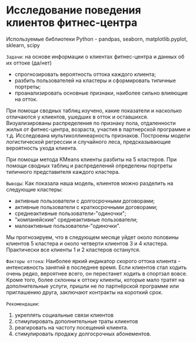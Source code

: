 # Исследование поведения клиентов фитнес-центра

Используемые библиотеки Python - pandpas, seaborn, matplotlib.pyplot, sklearn, scipy

`Задачи`: на основе информации о клиентах фитнес-центра и данных об их оттоке (да/нет)
- спрогнозировать вероятность оттока каждого клиента;
- разбить пользователей на кластеры и сформировать типичные портреты;
- проанализировать основные признаки, наиболее сильно влияющие на отток.

При помощи сводных таблиц изучено, какие показатели и насколько отличаются у клиентов, ушедших в отток и оставшихся. Визуализированы распределения по признаку пола, отдаленности жилья от фитнес-центра, возраста, участия в партнерской программе и т.д. Исследована мультиколлинеарность признаков. Построены модели логистической регрессии и случайного леса, предсказывающие вероятность ухода клиента.

При помощи метода KMeans клиенты разбиты на 5 кластеров. При помощи сводных таблиц и распределений определены портреты типичного представителя каждого кластера.

`Выводы`:
Как показала наша модель, клиентов можно разделить на следующие кластеры:
- активные пользователи с долгосрочными договорами;
- активные пользователи с краткосрочными договорами;
- среднеактивные пользователи-"одиночки";
- "компанейские" среднеактивные пользователи;
- малоактивные пользователи-"одиночки".

Мы прогнозируем, что в следующем месяце уйдет около половины клиентов 5 кластера и около четверти клиентов 3 и 4 кластера. Практически все клиенты 1 и 2 кластеров останутся.

`Факторы оттока`:
Наиболее яркий индикатор скорого оттока клиента - интенсивность занятий в последнее время. Если клиентов стал ходить очень редко, вероятнее всего, он перестанет ходить в спортзал вовсе. Кроме того, более склонны к оттоку клиенты, которые мало тратят на дополнительные услуги, пришли не по партнёрской программе или приглашению друга, заключают контракты на короткий срок.

`Рекомендации`: 
1) укреплять социальные связи клиентов
2) стимулировать дополнительные траты клиентов
3) реагировать на частоту посещений клиента.
4) стимулировать продажу долгосрочных абонементов.
